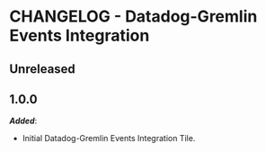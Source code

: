 # CHANGELOG - Datadog-Gremlin Events Integration

## Unreleased

## 1.0.0

***Added***:

* Initial Datadog-Gremlin Events Integration Tile.

